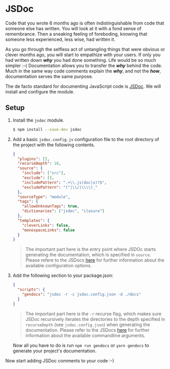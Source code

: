 # JSDoc

Code that you wrote 6 months ago is often indistinguishable from code that someone else has written. You will look at it with a fond sense of remembrance. Then a sneaking feeling of foreboding, knowing that someone less experienced, less wise, had written it.

As you go through the selfless act of untangling things that were obvious or clever months ago, you will start to empathize with your users. If only you had written down **_why_** you had done something. Life would be so much simpler :-( Documentation allows you to transfer the **_why_** behind the code. Much in the same way code comments explain the **_why_**, and not the **_how_**, documentation serves the same purpose.

The de facto standard for documenting JavaScript code is [JSDoc](http://usejsdoc.org/). We will install and configure the module.

## Setup

1. Install the `jsdoc` module.

    ```bash
    $ npm install --save-dev jsdoc
    ```

2. Add a basic `jsdoc.config.js` configuration file to the root directory of the project with the following contents.

   ```json
   {
     "plugins": [],
     "recurseDepth": 10,
     "source": {
       "include": ["src"],
       "exclude": [],
       "includePattern": ".+\\.js(doc|x)?$",
       "excludePattern": "(^|\\/|\\\\)_"
     },
     "sourceType": "module",
     "tags": {
       "allowUnknownTags": true,
       "dictionaries": ["jsdoc", "closure"]
     },
     "templates": {
       "cleverLinks": false,
       "monospaceLinks": false
     }
   }
   ```

   > The important part here is the entry point where JSDOc starts generating the documentation, which is specified in `source`. Please refere to the JSDocs [here](http://usejsdoc.org/about-configuring-jsdoc.html) for further information about the available configuration options.

3. Add the following section to your package.json:

   ```json
   {
     "scripts": {
       "gendocs": "jsdoc -r -c jsdoc.config.json -d ./docs"
     }
   }
   ```

   > The important part here is the `-r` recurse flag, which makes sure JSDoc recursively iterates the directories to the depth specified in `recurseDepth` (see `jsdoc.config.json`) when generating the documentation. Please refer to the JSDocs [here](http://usejsdoc.org/about-commandline.html) for further information about the available commandline arguments.

   Now all you have to do is run `npm run gendocs` or `yarn gendocs` to generate your project's documentation.

Now start adding JSDoc comments to your code :-)
